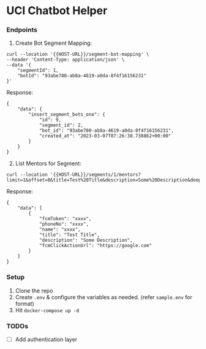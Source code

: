 # UCI Chatbot Helper

### Endpoints
1. Create Bot Segment Mapping:
```
curl --location '{{HOST-URL}}/segment-bot-mapping' \
--header 'Content-Type: application/json' \
--data '{
    "segmentId": 1,
    "botId": "93abe780-ab8a-4619-a0da-8f4f16156231"
}'
```

Response:

```
{
    "data": {
        "insert_segment_bots_one": {
            "id": 9,
            "segment_id": 2,
            "bot_id": "93abe780-ab8a-4619-a0da-8f4f16156231",
            "created_at": "2023-03-07T07:26:38.738862+00:00"
        }
    }
}
```

2. List Mentors for Segment:
```
curl --location '{{HOST-URL}}/segments/1/mentors?limit=1&offset=0&title=Test%20Title&description=Some%20Description&deepLink=https%3A%2F%2Fgoogle.com'
```

Response:

```
{
    "data": [
        {
            "fcmToken": "xxxx",
            "phoneNo": "xxxx",
            "name": "xxxx",
            "title": "Test Title",
            "description": "Some Description",
            "fcmClickActionUrl": "https://google.com"
        }
    ]
}
```

### Setup
1. Clone the repo
2. Create `.env` & configure the variables as needed. (refer `sample.env` for format)
3. Hit `docker-compose up -d`

### TODOs
- [ ] Add authentication layer